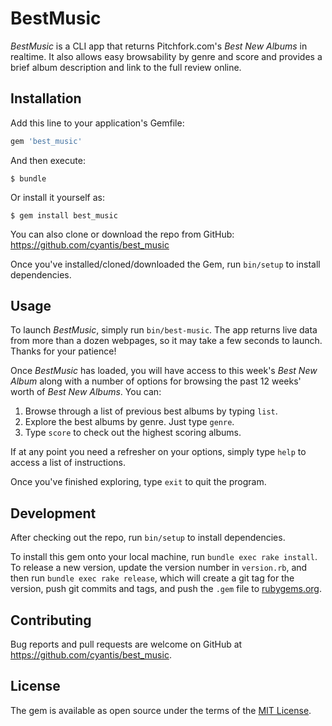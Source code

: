 # BestMusic

*BestMusic* is a CLI app that returns Pitchfork.com's _Best New Albums_ in realtime. It also allows easy browsability by genre and score and provides a brief album description and link to the full review online.

## Installation

Add this line to your application's Gemfile:

```ruby
gem 'best_music'
```

And then execute:

    $ bundle

Or install it yourself as:

    $ gem install best_music

You can also clone or download the repo from GitHub: https://github.com/cyantis/best_music

Once you've installed/cloned/downloaded the Gem, run `bin/setup` to install dependencies.

## Usage

To launch *BestMusic*, simply run `bin/best-music`. The app returns live data from more than a dozen webpages, so it may take a few seconds to launch. Thanks for your patience!

Once *BestMusic* has loaded, you will have access to this week's _Best New Album_ along with a number of options for browsing the past 12 weeks' worth of _Best New Albums_. You can:

1. Browse through a list of previous best albums by typing `list`.
2. Explore the best albums by genre. Just type `genre`.
3. Type `score` to check out the highest scoring albums.

If at any point you need a refresher on your options, simply type `help` to access a list of instructions.

Once you've finished exploring, type `exit` to quit the program.

## Development

After checking out the repo, run `bin/setup` to install dependencies.

To install this gem onto your local machine, run `bundle exec rake install`. To release a new version, update the version number in `version.rb`, and then run `bundle exec rake release`, which will create a git tag for the version, push git commits and tags, and push the `.gem` file to [rubygems.org](https://rubygems.org).

## Contributing

Bug reports and pull requests are welcome on GitHub at https://github.com/cyantis/best_music.

## License

The gem is available as open source under the terms of the [MIT License](https://opensource.org/licenses/MIT).
